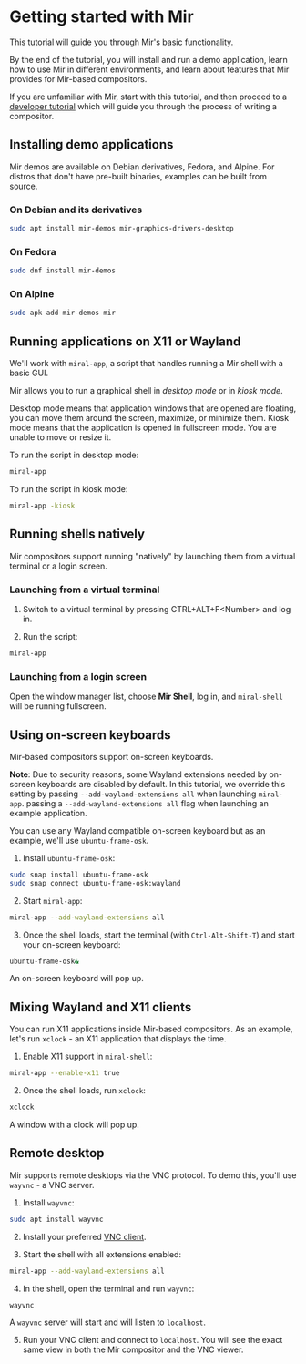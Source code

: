 # Getting started with Mir

This tutorial will guide you through Mir's basic functionality. 

By the end of the tutorial, you will install and run a demo application, learn how to use Mir in different environments, and learn about features that Mir provides for Mir-based compositors. 

If you are unfamiliar with Mir, start with this tutorial, and then proceed to a [developer tutorial](write-your-first-wayland-compositor) which will guide you through the process of writing a compositor.


## Installing demo applications
Mir demos are available on Debian derivatives, Fedora, and Alpine. For distros
that don't have pre-built binaries, examples can be built from source.

### On Debian and its derivatives

```sh
sudo apt install mir-demos mir-graphics-drivers-desktop
```

### On Fedora
```sh
sudo dnf install mir-demos
```

### On Alpine
```sh
sudo apk add mir-demos mir
```

## Running applications on X11 or Wayland

We'll work with `miral-app`, a script that handles running a Mir shell with a basic GUI.

Mir allows you to run a graphical shell in *desktop mode* or in *kiosk mode*.

Desktop mode means that application windows that are opened are floating, you can move them around the screen, maximize, or minimize them.
Kiosk mode means that the application is opened in fullscreen mode. You are unable to move or resize it.

To run the script in desktop mode:
```sh
miral-app
```

To run the script in kiosk mode:
```sh
miral-app -kiosk
```

## Running shells natively

Mir compositors support running "natively" by launching them from a virtual terminal or a login screen.

### Launching from a virtual terminal

1. Switch to a virtual terminal by pressing CTRL+ALT+F\<Number\> and log in.

2. Run the script:
```sh
miral-app
```

### Launching from a login screen

Open the window manager list, choose **Mir Shell**, log in, and `miral-shell` will be running fullscreen.

## Using on-screen keyboards
Mir-based compositors support on-screen keyboards. 

**Note**: Due to security reasons, some Wayland extensions needed by on-screen keyboards are disabled by default. In this tutorial, we override this setting by passing `--add-wayland-extensions all` when launching `miral-app`.
passing a `--add-wayland-extensions all` flag when launching an example application.

You can use any Wayland compatible on-screen keyboard but as an example, we'll use `ubuntu-frame-osk`. 

1. Install `ubuntu-frame-osk`:
```sh
sudo snap install ubuntu-frame-osk
sudo snap connect ubuntu-frame-osk:wayland
```

2. Start `miral-app`:
```sh
miral-app --add-wayland-extensions all
```

3. Once the shell loads, start the terminal (with `Ctrl-Alt-Shift-T`) and start your on-screen keyboard:
```sh
ubuntu-frame-osk&
```
An on-screen keyboard will pop up.


## Mixing Wayland and X11 clients

You can run X11 applications inside Mir-based compositors. As an example, let's run `xclock` - an X11 application that displays the time.

1. Enable X11 support in `miral-shell`:
```sh
miral-app --enable-x11 true
```

2. Once the shell loads, run `xclock`:
```sh
xclock
``` 
A window with a clock will pop up.

## Remote desktop
Mir supports remote desktops via the VNC protocol. To demo this, you'll use `wayvnc` - a VNC server. 

1. Install `wayvnc`:

```sh
sudo apt install wayvnc
```

2. Install your preferred [VNC client](https://help.ubuntu.com/community/VNC/Clients). 

3. Start the shell with all extensions enabled:
```sh
miral-app --add-wayland-extensions all
```

4. In the shell, open the terminal and run `wayvnc`:
```sh
wayvnc
```
A `wayvnc` server will start and will listen to `localhost`. 

5. Run your VNC client and connect to `localhost`. You will see the exact same view in both the Mir compositor and the VNC viewer. 